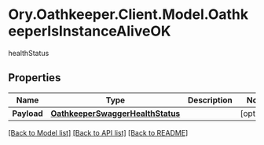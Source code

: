 # Ory.Oathkeeper.Client.Model.OathkeeperIsInstanceAliveOK
healthStatus
## Properties

Name | Type | Description | Notes
------------ | ------------- | ------------- | -------------
**Payload** | [**OathkeeperSwaggerHealthStatus**](OathkeeperSwaggerHealthStatus.md) |  | [optional] 

[[Back to Model list]](../README.md#documentation-for-models) [[Back to API list]](../README.md#documentation-for-api-endpoints) [[Back to README]](../README.md)

